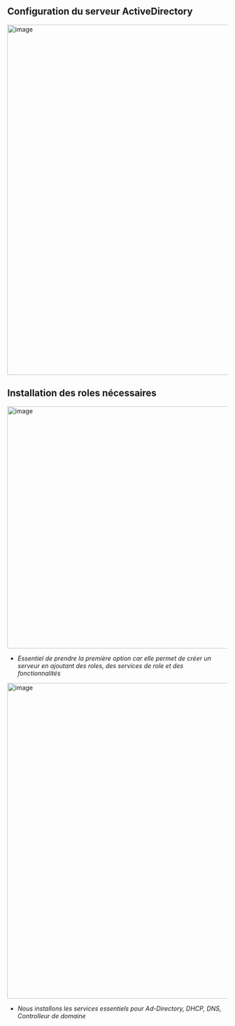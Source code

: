## Configuration du serveur ActiveDirectory 
<img width="1100" height="800" alt="image" src="https://github.com/user-attachments/assets/77feaa4a-2653-4863-9dda-eaa975e9a701" />

## Installation des roles nécessaires
<img width="781" height="553" alt="image" src="https://github.com/user-attachments/assets/56af54e4-825e-44dd-b73c-ba475afd2528" />

- *Essentiel de prendre la première option car elle permet de créer un serveur en ajoutant des roles, des services de role et des fonctionnalités*

<img width="1029" height="721" alt="image" src="https://github.com/user-attachments/assets/df0fa77e-7511-4483-8c33-8a634f296e25" />

- *Nous installons les services essentiels pour Ad-Directory, DHCP, DNS, Controlleur de domaine*

